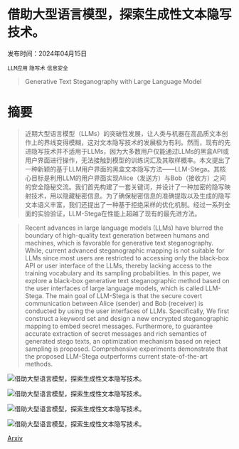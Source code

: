 # 借助大型语言模型，探索生成性文本隐写技术。

发布时间：2024年04月15日

`LLM应用` `隐写术` `信息安全`

> Generative Text Steganography with Large Language Model

# 摘要

> 近期大型语言模型（LLMs）的突破性发展，让人类与机器在高品质文本创作上的界线变得模糊，这对文本隐写技术的发展极为有利。然而，现有的先进隐写技术并不适用于LLMs，因为大多数用户仅能通过LLMs的黑盒API或用户界面进行操作，无法接触到模型的训练词汇及其取样概率。本文提出了一种新颖的基于LLM用户界面的黑盒文本隐写方法——LLM-Stega。其核心目标是利用LLM的用户界面实现Alice（发送方）与Bob（接收方）之间的安全隐秘交流。我们首先构建了一套关键词，并设计了一种加密的隐写映射技术，用以隐藏秘密信息。为了确保秘密信息的准确提取以及生成的隐写文本语义丰富，我们还提出了一种基于拒绝采样的优化机制。经过一系列全面的实验验证，LLM-Stega在性能上超越了现有的最先进方法。

> Recent advances in large language models (LLMs) have blurred the boundary of high-quality text generation between humans and machines, which is favorable for generative text steganography. While, current advanced steganographic mapping is not suitable for LLMs since most users are restricted to accessing only the black-box API or user interface of the LLMs, thereby lacking access to the training vocabulary and its sampling probabilities. In this paper, we explore a black-box generative text steganographic method based on the user interfaces of large language models, which is called LLM-Stega. The main goal of LLM-Stega is that the secure covert communication between Alice (sender) and Bob (receiver) is conducted by using the user interfaces of LLMs. Specifically, We first construct a keyword set and design a new encrypted steganographic mapping to embed secret messages. Furthermore, to guarantee accurate extraction of secret messages and rich semantics of generated stego texts, an optimization mechanism based on reject sampling is proposed. Comprehensive experiments demonstrate that the proposed LLM-Stega outperforms current state-of-the-art methods.

![借助大型语言模型，探索生成性文本隐写技术。](../../../paper_images/2404.10229/figure_1.png)

![借助大型语言模型，探索生成性文本隐写技术。](../../../paper_images/2404.10229/figure_2.png)

![借助大型语言模型，探索生成性文本隐写技术。](../../../paper_images/2404.10229/x1.png)

![借助大型语言模型，探索生成性文本隐写技术。](../../../paper_images/2404.10229/x2.png)

[Arxiv](https://arxiv.org/abs/2404.10229)